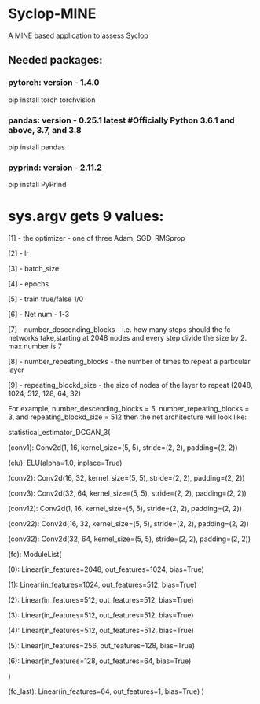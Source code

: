# Syclop-MINE
A MINE based application to assess Syclop 

## Needed packages:

### pytorch: version - 1.4.0 

pip install torch torchvision

### pandas: version - 0.25.1 latest #Officially Python 3.6.1 and above, 3.7, and 3.8

pip install pandas

### pyprind: version - 2.11.2

pip install PyPrind


# sys.argv gets 9 values:

[1] - the optimizer - one of three Adam, SGD, RMSprop

[2] - lr

[3] - batch_size

[4] - epochs

[5] - train true/false 1/0

[6] - Net num - 1-3

[7] - number_descending_blocks - i.e. how many steps should the fc networks take,starting at 2048 nodes and every step divide the size by 2. max number is 7                                

[8] - number_repeating_blocks - the number of times to repeat a particular layer

[9] - repeating_blockd_size - the size of nodes of the layer to repeat (2048, 1024, 512, 128, 64, 32)

For example, number_descending_blocks = 5, number_repeating_blocks = 3, and repeating_blockd_size = 512 then the net architecture will look like:

statistical_estimator_DCGAN_3(

(conv1): Conv2d(1, 16, kernel_size=(5, 5), stride=(2, 2), padding=(2, 2))

(elu): ELU(alpha=1.0, inplace=True)

(conv2): Conv2d(16, 32, kernel_size=(5, 5), stride=(2, 2), padding=(2, 2))

(conv3): Conv2d(32, 64, kernel_size=(5, 5), stride=(2, 2), padding=(2, 2))

(conv12): Conv2d(1, 16, kernel_size=(5, 5), stride=(2, 2), padding=(2, 2))

(conv22): Conv2d(16, 32, kernel_size=(5, 5), stride=(2, 2), padding=(2, 2))

(conv32): Conv2d(32, 64, kernel_size=(5, 5), stride=(2, 2), padding=(2, 2))

(fc): ModuleList(

(0): Linear(in_features=2048, out_features=1024, bias=True)

(1): Linear(in_features=1024, out_features=512, bias=True)

(2): Linear(in_features=512, out_features=512, bias=True)

(3): Linear(in_features=512, out_features=512, bias=True)

(4): Linear(in_features=512, out_features=512, bias=True)

(5): Linear(in_features=256, out_features=128, bias=True)

(6): Linear(in_features=128, out_features=64, bias=True)

)

(fc_last): Linear(in_features=64, out_features=1, bias=True)
)

